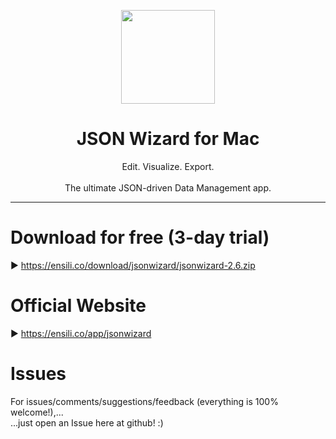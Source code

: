 <p align=center>
  <img height="150px" src="https://github.com/enSili-co/json wizard/raw/main/images/logo.png"/>
</p>
<h1 align=center>JSON Wizard for Mac</h1>
<p align=center>
  Edit. Visualize. Export.<br><br>The ultimate JSON-driven Data Management app.
</p>


---

# Download for free (3-day trial)

▶︎ https://ensili.co/download/jsonwizard/jsonwizard-2.6.zip

# Official Website

▶︎ https://ensili.co/app/jsonwizard

# Issues

For issues/comments/suggestions/feedback (everything is 100% welcome!),...    
...just open an Issue here at github! :)
